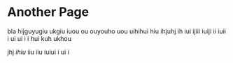 # Another Page
bla hijguyugiu ukgiu iuou ou ouyouho uou
 uihihui hiu ihjuhj ih iui ijiii iuiji ii iuii i ui ui i i
hui kuh ukhou  

jhj *ihiu* iiu iiu iuiui i ui i
